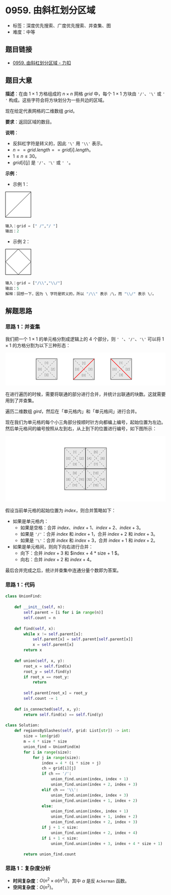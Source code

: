 # 0959. 由斜杠划分区域

- 标签：深度优先搜索、广度优先搜索、并查集、图
- 难度：中等

## 题目链接

- [0959. 由斜杠划分区域 - 力扣](https://leetcode.cn/problems/regions-cut-by-slashes/)

## 题目大意

**描述**：在由 $1 \times 1$ 方格组成的 $n \times n$ 网格 $grid$ 中，每个 $1 \times 1$ 方块由 `'/'`、`'\'` 或 `' '` 构成。这些字符会将方块划分为一些共边的区域。

现在给定代表网格的二维数组 $grid$。

**要求**：返回区域的数目。

**说明**：

- 反斜杠字符是转义的，因此 `'\'` 用 `'\\'` 表示。
- $n == grid.length == grid[i].length$。
- $1 \le n \le 30$。
- $grid[i][j]$ 是 `'/'`、`'\'` 或 `' '`。

**示例**：

- 示例 1：

![](../images/20201024095901.png)

```python
输入：grid = [" /","/ "]
输出：2
```

- 示例 2：

![](../images/20201024095902.png)

```python
输入：grid = ["/\\","\\/"]
输出：5
解释：回想一下，因为 \ 字符是转义的，所以 "/\\" 表示 /\，而 "\\/" 表示 \/。
```

## 解题思路

### 思路 1：并查集

我们把一个 $1 \times 1$ 的单元格分割成逻辑上的 $4$ 个部分，则 `' '`、`'/'`、`'\'`  可以将 $1 \times 1$ 的方格分割为以下三种形态：

![](../images/20201024095903.png)

在进行遍历的时候，需要将联通的部分进行合并，并统计出联通的块数。这就需要用到了并查集。

遍历二维数组 $gird$，然后在「单元格内」和「单元格间」进行合并。

现在我们为单元格的每个小三角部分按顺时针方向都编上编号，起始位置为左边。然后单元格间的编号按照从左到右，从上到下的位置进行编号，如下图所示：

![](../images/20201024095904.png)

假设当前单元格的起始位置为 $index$，则合并策略如下：

- 如果是单元格内：
  - 如果是空格：合并 $index$、$index + 1$、$index + 2$、$index + 3$。
  - 如果是 `'/'`：合并 $index$ 和 $index + 1$，合并 $index + 2$ 和 $index + 3$。
  - 如果是 `'\'`：合并 $index$ 和 $index + 3$，合并 $index + 1$ 和 $index + 2$。
- 如果是单元格间，则向下向右进行合并：
  - 向下：合并 $index + 3$ 和 $index + 4 * size + 1 $。
  - 向右：合并 $index + 2$ 和 $index + 4$。

最后合并完成之后，统计并查集中连通分量个数即为答案。

### 思路 1：代码

```python
class UnionFind:

    def __init__(self, n):
        self.parent = [i for i in range(n)]
        self.count = n

    def find(self, x):
        while x != self.parent[x]:
            self.parent[x] = self.parent[self.parent[x]]
            x = self.parent[x]
        return x

    def union(self, x, y):
        root_x = self.find(x)
        root_y = self.find(y)
        if root_x == root_y:
            return

        self.parent[root_x] = root_y
        self.count -= 1

    def is_connected(self, x, y):
        return self.find(x) == self.find(y)

class Solution:
    def regionsBySlashes(self, grid: List[str]) -> int:
        size = len(grid)
        m = 4 * size * size
        union_find = UnionFind(m)
        for i in range(size):
            for j in range(size):
                index = 4 * (i * size + j)
                ch = grid[i][j]
                if ch == '/':
                    union_find.union(index, index + 1)
                    union_find.union(index + 2, index + 3)
                elif ch == '\\':
                    union_find.union(index, index + 3)
                    union_find.union(index + 1, index + 2)
                else:
                    union_find.union(index, index + 1)
                    union_find.union(index + 1, index + 2)
                    union_find.union(index + 2, index + 3)
                if j + 1 < size:
                    union_find.union(index + 2, index + 4)
                if i + 1 < size:
                    union_find.union(index + 3, index + 4 * size + 1)

        return union_find.count
```

### 思路 1：复杂度分析

- **时间复杂度**：$O(n^2 \times \alpha(n^2))$，其中 $\alpha$ 是反 `Ackerman` 函数。
- **空间复杂度**：$O(n^2)$。

